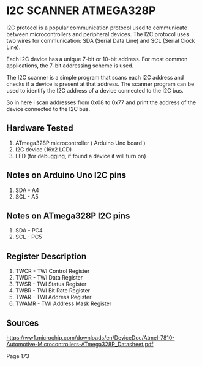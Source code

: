 # I2C SCANNER ATMEGA328P

I2C protocol is a popular communication protocol used to communicate between microcontrollers and peripheral devices. The I2C protocol uses two wires for communication: SDA (Serial Data Line) and SCL (Serial Clock Line).

Each I2C device has a unique 7-bit or 10-bit address. For most common applications, the 7-bit addressing scheme is used.

The I2C scanner is a simple program that scans each I2C address and checks if a device is present at that address. The scanner program can be used to identify the I2C address of a device connected to the I2C bus.

So in here i scan addresses from 0x08 to 0x77 and print the address of the device connected to the I2C bus.

## Hardware Tested

1. ATmega328P microcontroller ( Arduino Uno board )
2. I2C device (16x2 LCD)
3. LED (for debugging, if found a device it will turn on)

## Notes on Arduino Uno I2C pins

1. SDA - A4
2. SCL - A5

## Notes on ATmega328P I2C pins

1. SDA - PC4
2. SCL - PC5

## Register Description

1. TWCR - TWI Control Register
2. TWDR - TWI Data Register
3. TWSR - TWI Status Register
4. TWBR - TWI Bit Rate Register
5. TWAR - TWI Address Register
6. TWAMR - TWI Address Mask Register


## Sources

https://ww1.microchip.com/downloads/en/DeviceDoc/Atmel-7810-Automotive-Microcontrollers-ATmega328P_Datasheet.pdf

Page 173


